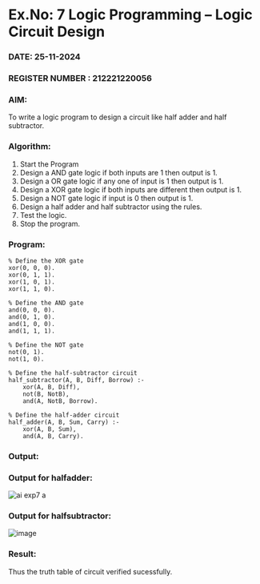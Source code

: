 # Ex.No: 7  Logic Programming –  Logic Circuit Design
### DATE: 25-11-2024                                                                           
### REGISTER NUMBER : 212221220056
### AIM: 
To write a logic program to design a circuit like half adder and half subtractor.
###  Algorithm:
1. Start the Program
2. Design a AND gate logic if both inputs are 1 then output is 1.
3. Design a OR gate logic if any one of input is 1 then output is 1.
4. Design a XOR gate logic if both inputs are different then output is 1.
5. Design a NOT gate logic if input is 0 then output is 1.
6. Design a half adder and half subtractor using the rules.
7. Test the logic.
8. Stop the program.

### Program:
```
% Define the XOR gate
xor(0, 0, 0).
xor(0, 1, 1).
xor(1, 0, 1).
xor(1, 1, 0).

% Define the AND gate
and(0, 0, 0).
and(0, 1, 0).
and(1, 0, 0).
and(1, 1, 1).

% Define the NOT gate
not(0, 1).
not(1, 0).

% Define the half-subtractor circuit
half_subtractor(A, B, Diff, Borrow) :-
    xor(A, B, Diff),
    not(B, NotB),
    and(A, NotB, Borrow).

% Define the half-adder circuit
half_adder(A, B, Sum, Carry) :-
    xor(A, B, Sum),
    and(A, B, Carry).

```










### Output:

### Output for halfadder:
![ai exp7 a ](https://github.com/VRVijaykumar123/ex1.bfs/assets/133218255/8f94b3b6-2a66-44d5-baeb-6489d5829574)

### Output for halfsubtractor:
![image](https://github.com/VRVijaykumar123/ex1.bfs/assets/133218255/adc0a82a-cddf-4d98-bb7c-8ca858639b49)


### Result:
Thus the truth table of circuit verified sucessfully.
